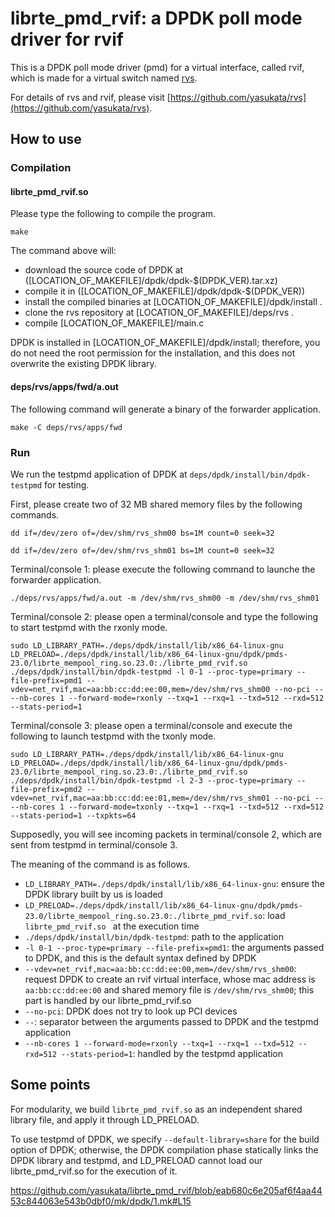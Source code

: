 # librte_pmd_rvif: a DPDK poll mode driver for rvif

This is a DPDK poll mode driver (pmd) for a virtual interface, called rvif, which is made for a virtual switch named [rvs](https://github.com/yasukata/rvs).

For details of rvs and rvif, please visit [https://github.com/yasukata/rvs](https://github.com/yasukata/rvs).

## How to use

### Compilation

#### librte_pmd_rvif.so

Please type the following to compile the program.

```
make
```

The command above will:
- download the source code of DPDK at ([LOCATION_OF_MAKEFILE]/dpdk/dpdk-$(DPDK_VER).tar.xz)
- compile it in ([LOCATION_OF_MAKEFILE]/dpdk/dpdk-$(DPDK_VER))
- install the compiled binaries at [LOCATION_OF_MAKEFILE]/dpdk/install .
- clone the rvs repository at [LOCATION_OF_MAKEFILE]/deps/rvs .
- compile [LOCATION_OF_MAKEFILE]/main.c

DPDK is installed in [LOCATION_OF_MAKEFILE]/dpdk/install; therefore, you do not need the root permission for the installation, and this does not overwrite the existing DPDK library.

#### deps/rvs/apps/fwd/a.out

The following command will generate a binary of the forwarder application.

```
make -C deps/rvs/apps/fwd
```

### Run

We run the testpmd application of DPDK at ```deps/dpdk/install/bin/dpdk-testpmd``` for testing.

First, please create two of 32 MB shared memory files by the following commands.

```
dd if=/dev/zero of=/dev/shm/rvs_shm00 bs=1M count=0 seek=32
```

```
dd if=/dev/zero of=/dev/shm/rvs_shm01 bs=1M count=0 seek=32
```

Terminal/console 1: please execute the following command to launche the forwarder application.

```
./deps/rvs/apps/fwd/a.out -m /dev/shm/rvs_shm00 -m /dev/shm/rvs_shm01
```

Terminal/console 2: please open a terminal/console and type the following to start testpmd with the rxonly mode.

```
sudo LD_LIBRARY_PATH=./deps/dpdk/install/lib/x86_64-linux-gnu LD_PRELOAD=./deps/dpdk/install/lib/x86_64-linux-gnu/dpdk/pmds-23.0/librte_mempool_ring.so.23.0:./librte_pmd_rvif.so ./deps/dpdk/install/bin/dpdk-testpmd -l 0-1 --proc-type=primary --file-prefix=pmd1 --vdev=net_rvif,mac=aa:bb:cc:dd:ee:00,mem=/dev/shm/rvs_shm00 --no-pci -- --nb-cores 1 --forward-mode=rxonly --txq=1 --rxq=1 --txd=512 --rxd=512 --stats-period=1
```

Terminal/console 3: please open a terminal/console and execute the following to launch testpmd with the txonly mode.

```
sudo LD_LIBRARY_PATH=./deps/dpdk/install/lib/x86_64-linux-gnu LD_PRELOAD=./deps/dpdk/install/lib/x86_64-linux-gnu/dpdk/pmds-23.0/librte_mempool_ring.so.23.0:./librte_pmd_rvif.so ./deps/dpdk/install/bin/dpdk-testpmd -l 2-3 --proc-type=primary --file-prefix=pmd2 --vdev=net_rvif,mac=aa:bb:cc:dd:ee:01,mem=/dev/shm/rvs_shm01 --no-pci -- --nb-cores 1 --forward-mode=txonly --txq=1 --rxq=1 --txd=512 --rxd=512 --stats-period=1 --txpkts=64
```

Supposedly, you will see incoming packets in terminal/console 2, which are sent from testpmd in terminal/console 3.

The meaning of the command is as follows.

- ```LD_LIBRARY_PATH=./deps/dpdk/install/lib/x86_64-linux-gnu```: ensure the DPDK library built by us is loaded
- ```LD_PRELOAD=./deps/dpdk/install/lib/x86_64-linux-gnu/dpdk/pmds-23.0/librte_mempool_ring.so.23.0:./librte_pmd_rvif.so```: load ```librte_pmd_rvif.so ``` at the execution time
- ```./deps/dpdk/install/bin/dpdk-testpmd```: path to the application
- ```-l 0-1 --proc-type=primary --file-prefix=pmd1```: the arguments passed to DPDK, and this is the default syntax defined by DPDK
- ```--vdev=net_rvif,mac=aa:bb:cc:dd:ee:00,mem=/dev/shm/rvs_shm00```: request DPDK to create an rvif virtual interface, whose mac address is ```aa:bb:cc:dd:ee:00``` and shared memory file is ```/dev/shm/rvs_shm00```; this part is handled by our librte_pmd_rvif.so
- ```--no-pci```: DPDK does not try to look up PCI devices
- ```--```: separator between the arguments passed to DPDK and the testpmd application
- ```--nb-cores 1 --forward-mode=rxonly --txq=1 --rxq=1 --txd=512 --rxd=512 --stats-period=1```: handled by the testpmd application

## Some points

For modularity, we build ```librte_pmd_rvif.so``` as an independent shared library file, and apply it through LD_PRELOAD.

To use testpmd of DPDK, we specify ```--default-library=share``` for the build option of DPDK; otherwise, the DPDK compilation phase statically links the DPDK library and testpmd, and LD_PRELOAD cannot load our librte_pmd_rvif.so for the execution of it.

https://github.com/yasukata/librte_pmd_rvif/blob/eab680c6e205af6f4aa4453c844063e543b0dbf0/mk/dpdk/1.mk#L15

